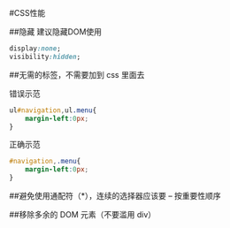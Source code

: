#CSS性能

##隐藏
建议隐藏DOM使用
```css
display:none;
visibility:hidden;
```

##无需的标签，不需要加到 css 里面去

错误示范
```css
ul#navigation,ul.menu{
    margin-left:0px;
}
```

正确示范
```css
#navigation,.menu{
    margin-left:0px;
}
```

##避免使用通配符（*），连续的选择器应该要 – 按重要性顺序

##移除多余的 DOM 元素（不要滥用 div）